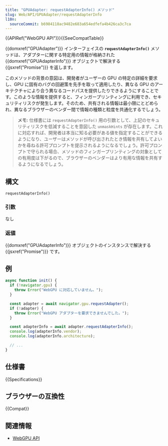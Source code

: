 ```yaml
---
title: "GPUAdapter: requestAdapterInfo() メソッド"
slug: Web/API/GPUAdapter/requestAdapterInfo
l10n:
  sourceCommit: b6984118ac9482e683a654edfefa4b426ca3c7ca
---
```


{{APIRef("WebGPU API")}}{{SeeCompatTable}}

{{domxref("GPUAdapter")}} インターフェイスの **`requestAdapterInfo()`** メソッドは、アダプターに関する特定用の情報が格納された {{domxref("GPUAdapterInfo")}} オブジェクトで解決する {{jsxref("Promise")}} を返します。

このメソッドの背景の意図は、開発者がユーザーの GPU の特定の詳細を要求し、GPU に固有のバグの回避策を先手を取って適用したり、異なる GPU のアーキテクチャにより合う異なるコードパスを提供したりできるようにすることです。このような情報を提供すると、フィンガープリンティングに利用でき、セキュリティリスクが発生します。そのため、共有される情報は最小限にとどめられ、異なるブラウザーのベンダー間で情報の種類と粒度を共通化するでしょう。

> **メモ:** 仕様書には `requestAdapterInfo()` 用の引数として、上記のセキュリティリスクを低減することを意図した `unmaskHints` が存在します。これに対応すれば、開発者は本当に知る必要がある値を指定することができるようになり、ユーザーはメソッドが呼び出されたとき情報を共有してよいかを尋ねる許可プロンプトを提示されるようになるでしょう。許可プロンプトで守られる場合、メソッドのフィンガープリンティングの対象としての有用度は下がるので、ブラウザーのベンダーはより有用な情報を共有するようになるでしょう。

## 構文

```js-nolint
requestAdapterInfo()
```

### 引数

なし

### 返値

{{domxref("GPUAdapterInfo")}} オブジェクトのインスタンスで解決する {{jsxref("Promise")}} です。

## 例

```js
async function init() {
  if (!navigator.gpu) {
    throw Error("WebGPU に対応していません。");
  }

  const adapter = await navigator.gpu.requestAdapter();
  if (!adapter) {
    throw Error("WebGPU アダプターを要求できませんでした。");
  }

  const adapterInfo = await adapter.requestAdapterInfo();
  console.log(adapterInfo.vendor);
  console.log(adapterInfo.architecture);

  // ...
}
```

## 仕様書

{{Specifications}}

## ブラウザーの互換性

{{Compat}}

## 関連情報

- [WebGPU API](/ja/docs/Web/API/WebGPU_API)
